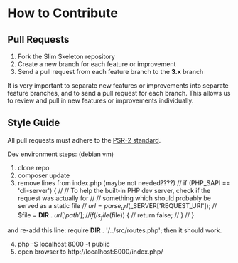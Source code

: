 # How to Contribute

## Pull Requests

1. Fork the Slim Skeleton repository
2. Create a new branch for each feature or improvement
3. Send a pull request from each feature branch to the **3.x** branch

It is very important to separate new features or improvements into separate feature branches, and to send a
pull request for each branch. This allows us to review and pull in new features or improvements individually.

## Style Guide

All pull requests must adhere to the [PSR-2 standard](https://github.com/php-fig/fig-standards/blob/master/accepted/PSR-2-coding-style-guide.md).



Dev environment steps: (debian vm)
1. clone repo
2. composer update
3. remove lines from index.php (maybe not needed????)
// if (PHP_SAPI == 'cli-server') {
//     // To help the built-in PHP dev server, check if the request was actually for
//     // something which should probably be served as a static file
//     $url  = parse_url($_SERVER['REQUEST_URI']);
//     $file = __DIR__ . $url['path'];
//     if (is_file($file)) {
//         return false;
//     }
// }

and re-add this line:
require __DIR__ . '/../src/routes.php';
then it should work.

4. php -S localhost:8000 -t public
5. open browser to http://localhost:8000/index.php/
